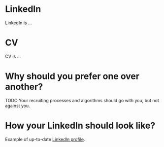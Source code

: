 # LinkedIn
LinkedIn is ...
# CV
CV is ...
# Why should you prefer one over another?
TODO
Your recruiting processes and algorithms should go with you, but not against you. 
# How your LinkedIn should look like?
Example of up-to-date [LinkedIn profile](https://www.linkedin.com/in/zhluktenkodmytro).